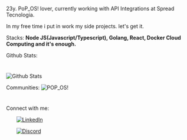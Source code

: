 
23y. PoP_OS! lover, currently working with API Integrations at Spread Tecnologia.

In my free time i put in work my side projects. let's get it.

Stacks: **Node JS(Javascript/Typescript), Golang, React, Docker Cloud Computing and it's enough.**

Github Stats:

#

![Github Stats](https://github-readme-stats.anuraghazra1.vercel.app/api?username=leoff00&show_icons=true&include_all_commits=true&theme=dark)

Communities: 
![POP_OS!](https://img.shields.io/reddit/subreddit-subscribers/pop_os?color=orange&label=Pop_OS%20subreddit&logo=Reddit&logoColor=darkblue&style=social)

#

Connect with me: 

&nbsp;&nbsp;&nbsp;&nbsp;&nbsp;&nbsp;
<a href="https://www.linkedin.com/in/leonardo-ferreira-253a60173/" target="_blank">
<img src="https://img.shields.io/badge/linkedin-%23039BE5.svg?style=for-the-badge&logo=linkedin" alt="LinkedIn">
</a>

&nbsp;&nbsp;&nbsp;&nbsp;&nbsp;&nbsp;
<a href="https://discordapp.com/users/241680344791646209" target="_blank">
<img src="https://img.shields.io/badge/discord-%23039BE5.svg?style=for-the-badge&logo=discord" alt="Discord">
</a>
